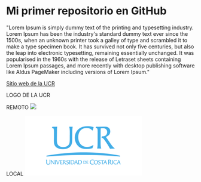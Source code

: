 # Mi primer repositorio en GitHub

"Lorem Ipsum is simply dummy text of the printing and typesetting industry. Lorem Ipsum has been the industry's standard dummy text ever since the 1500s, when an unknown printer took a galley of type and scrambled it to make a type specimen book. It has survived not only five centuries, but also the leap into electronic typesetting, remaining essentially unchanged. It was popularised in the 1960s with the release of Letraset sheets containing Lorem Ipsum passages, and more recently with desktop publishing software like Aldus PageMaker including versions of Lorem Ipsum."

[Sitio web de la UCR](https://www.ucr.ac.cr/)

LOGO DE LA UCR

REMOTO
![](https://odi.ucr.ac.cr/plantillas/ucr_4/imagenes/firma-ucr-ico.png)

LOCAL
![](LOGOUCR.png)
